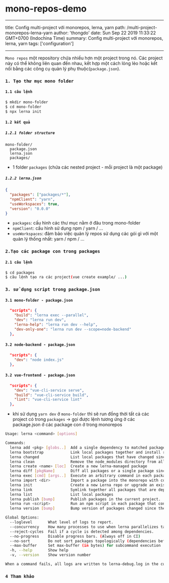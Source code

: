 # mono-repos-demo

---

title: Config multi-project với monorepos, lerna, yarn
path: /multi-project-monorepos-lerna-yarn
author: 'thongdo'
date: Sun Sep 22 2019 11:33:22 GMT+0700 (Indochina Time)
summary: Config multi-project với monorepos, lerna, yarn
tags: ['configuration']

---

`Mono repos` một repository chứa nhiều hơn một project trong nó. Các project này có thể không liên quan đến nhau, kết hợp một cách lỏng lẻo hoặc kết nối bằng các công cụ quản lý phụ thuộc(`package.json`).

### `1. Tạo thư mục mono folder`

#### `1.1 câu lệnh`

```sh
$ mkdir mono-folder
$ cd mono-folder
$ npx lerna init
```

#### `1.2 kết quả`

##### `1.2.1 folder structure`

```
mono-folder/
  package.json
  lerna.json
  packages/
```

- 1 folder `packages` (chứa các nested project - mỗi project là một package)

##### `1.2.2 lerna.json`

```json
{
  "packages": ["packages/*"],
  "npmClient": "yarn",
  "useWorkspaces": true,
  "version": "0.0.0"
}
```

- `packages`: cấu hình các thư mục nằm ở đâu trong mono-folder
- `npmClient`: cấu hình sử dụng npm / yarn / ...
- `useWorkspaces`: đảm bảo việc quản lý repos sử dụng các gói gì với một quản lý thống nhất: yarn / npm / ...

### `2.Tạo các package con trong packages`

#### `2.1 câu lệnh`

```sh
$ cd packages
$ câu lệnh tạo ra các project(vue create example/ ...)
```

### `3. sử dụng script trong package.json`

#### `3.1 mono-folder - package.json`

```json
  "scripts": {
    "build": "lerna exec --parallel",
    "dev": "lerna run dev",
    "lerna-help": "lerna run dev --help",
    "dev-only-one": "lerna run dev --scope=node-backend"
  },
```

#### `3.2 node-backend - package.json`

```json
  "scripts": {
    "dev": "node index.js"
  },
```

#### `3.2 vue-frontend - package.json`

```json
  "scripts": {
    "dev": "vue-cli-service serve",
    "build": "vue-cli-service build",
    "lint": "vue-cli-service lint"
  },
```

- khi sử dụng `yarn dev` ở `mono-folder` thì sẽ run đồng thời tất cả các project có trong `packages`
  -> gọi được lệnh tương ứng ở các package.json ở các package con ở trong monorepos

```sh
Usage: lerna <command> [options]

Commands:
  lerna add <pkg> [globs..]  Add a single dependency to matched packages
  lerna bootstrap            Link local packages together and install remaining package dependencies
  lerna changed              List local packages that have changed since the last tagged release                                                                                                                  [aliases: updated]
  lerna clean                Remove the node_modules directory from all packages
  lerna create <name> [loc]  Create a new lerna-managed package
  lerna diff [pkgName]       Diff all packages or a single package since the last release
  lerna exec [cmd] [args..]  Execute an arbitrary command in each package
  lerna import <dir>         Import a package into the monorepo with commit history
  lerna init                 Create a new Lerna repo or upgrade an existing repo to the current version of Lerna.
  lerna link                 Symlink together all packages that are dependencies of each other
  lerna list                 List local packages                                                                                                                                                               [aliases: ls, la, ll]
  lerna publish [bump]       Publish packages in the current project.
  lerna run <script>         Run an npm script in each package that contains that script
  lerna version [bump]       Bump version of packages changed since the last release.

Global Options:
  --loglevel       What level of logs to report.                                                                                                                                                            [string] [default: info]
  --concurrency    How many processes to use when lerna parallelizes tasks.                                                                                                                                    [number] [default: 8]
  --reject-cycles  Fail if a cycle is detected among dependencies.                                                                                                                                                         [boolean]
  --no-progress    Disable progress bars. (Always off in CI)                                                                                                                                                               [boolean]
  --no-sort        Do not sort packages topologically (dependencies before dependents).                                                                                                                                    [boolean]
  --max-buffer     Set max-buffer (in bytes) for subcommand execution                                                                                                                                                       [number]
  -h, --help       Show help                                                                                                                                                                                               [boolean]
  -v, --version    Show version number                                                                                                                                                                                     [boolean]

When a command fails, all logs are written to lerna-debug.log in the current working directory.
```

### `4 Tham khảo`
